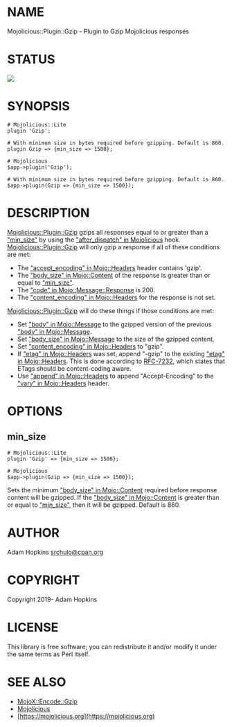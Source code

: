 # NAME

Mojolicious::Plugin::Gzip - Plugin to Gzip Mojolicious responses

# STATUS

<div>
    <a href="https://travis-ci.org/srchulo/Mojolicious-Plugin-Gzip"><img src="https://travis-ci.org/srchulo/Mojolicious-Plugin-Gzip.svg?branch=master"></a>
</div>

# SYNOPSIS

    # Mojolicious::Lite
    plugin 'Gzip';

    # With minimum size in bytes required before gzipping. Default is 860.
    plugin Gzip => {min_size => 1500};

    # Mojolicious
    $app->plugin('Gzip');

    # With minimum size in bytes required before gzipping. Default is 860.
    $app->plugin(Gzip => {min_size => 1500});

# DESCRIPTION

[Mojolicious::Plugin::Gzip](https://metacpan.org/pod/Mojolicious::Plugin::Gzip) gzips all responses equal to or greater than a ["min\_size"](#min_size) by using the ["after\_dispatch" in Mojolicious](https://metacpan.org/pod/Mojolicious#after_dispatch) hook.
[Mojolicious::Plugin::Gzip](https://metacpan.org/pod/Mojolicious::Plugin::Gzip) will only gzip a response if all of these conditions are met:

- The ["accept\_encoding" in Mojo::Headers](https://metacpan.org/pod/Mojo::Headers#accept_encoding) header contains 'gzip'.
- The ["body\_size" in Mojo::Content](https://metacpan.org/pod/Mojo::Content#body_size) of the response is greater than or equal to ["min\_size"](#min_size).
- The ["code" in Mojo::Message::Response](https://metacpan.org/pod/Mojo::Message::Response#code) is 200.
- The ["content\_encoding" in Mojo::Headers](https://metacpan.org/pod/Mojo::Headers#content_encoding) for the response is not set.

[Mojolicious::Plugin::Gzip](https://metacpan.org/pod/Mojolicious::Plugin::Gzip) will do these things if those conditions are met:

- Set ["body" in Mojo::Message](https://metacpan.org/pod/Mojo::Message#body) to the gzipped version of the previous ["body" in Mojo::Message](https://metacpan.org/pod/Mojo::Message#body).
- Set ["body\_size" in Mojo::Message](https://metacpan.org/pod/Mojo::Message#body_size) to the size of the gzipped content.
- Set ["content\_encoding" in Mojo::Headers](https://metacpan.org/pod/Mojo::Headers#content_encoding) to "gzip".
- If ["etag" in Mojo::Headers](https://metacpan.org/pod/Mojo::Headers#etag) was set, append "-gzip" to the existing ["etag" in Mojo::Headers](https://metacpan.org/pod/Mojo::Headers#etag). This is done according to [RFC-7232](https://tools.ietf.org/html/rfc7232#section-2.3.3), which
states that ETags should be content-coding aware.
- Use ["append" in Mojo::Headers](https://metacpan.org/pod/Mojo::Headers#append) to append "Accept-Encoding" to the ["vary" in Mojo::Headers](https://metacpan.org/pod/Mojo::Headers#vary) header.

# OPTIONS

## min\_size

    # Mojolicious::Lite
    plugin 'Gzip' => {min_size => 1500};

    # Mojolicious
    $app->plugin(Gzip => {min_size => 1500});

Sets the minimum ["body\_size" in Mojo::Content](https://metacpan.org/pod/Mojo::Content#body_size) required before response content will be gzipped. If the ["body\_size" in Mojo::Content](https://metacpan.org/pod/Mojo::Content#body_size) is greater than or equal to ["min\_size"](#min_size), then it will be
gzipped. Default is 860.

# AUTHOR

Adam Hopkins <srchulo@cpan.org>

# COPYRIGHT

Copyright 2019- Adam Hopkins

# LICENSE

This library is free software; you can redistribute it and/or modify
it under the same terms as Perl itself.

# SEE ALSO

- [MojoX::Encode::Gzip](https://metacpan.org/pod/MojoX::Encode::Gzip)
- [Mojolicious](https://metacpan.org/pod/Mojolicious)
- [https://mojolicious.org](https://mojolicious.org)
